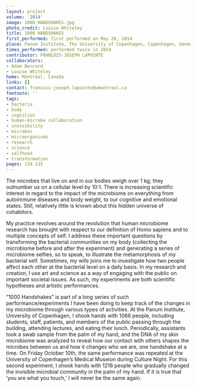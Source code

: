 ```yaml
---
layout: project
volume: '2014'
image: 1000_HANDSHAKES.jpg
photo_credit: Louise Whiteley
title: 1000 HANDSHAKES
first_performed: first performed on May 28, 2014
place: Panum Institute, The University of Copenhagen, Copenhagen, Denmark
times_performed: performed twice in 2014
contributor: FRANÇOIS-JOSEPH LAPOINTE
collaborators:
- Adam Bencard
- Louise Whiteley
home: Montréal, Canada
links: []
contact: francois-joseph.lapointe@umontreal.ca
footnote: ''
tags:
- bacteria
- body
- cognition
- human-microbe collaboration
- invisibility
- microbes
- microorganisms
- research
- science
- selfhood
- transformation
pages: 134-135
---
```


The microbes that live on and in our bodies weigh over 1 kg; they outnumber us on a cellular level by 10:1. There is increasing scientific interest in regard to the impact of the microbiome on everything from autoimmune diseases and body weight, to our cognitive and emotional states. Still, relatively little is known about this hidden universe of cohabitors.

My practice revolves around the revolution that human microbiome research has brought with respect to our definition of Homo sapiens and to multiple concepts of self. I address these important questions by transforming the bacterial communities on my body (collecting the microbiome before and after the experiment) and generating a series of microbiome selfies, so to speak, to illustrate the metamorphosis of my bacterial self. Sometimes, my wife joins me to investigate how two people affect each other at the bacterial level on a daily basis. In my research and creation, I use art and science as a way of engaging with the public on important societal issues. As such, my experiments are both scientific hypotheses and artistic performances.

“1000 Handshakes” is part of a long series of such performance/experiments I have been doing to keep track of the changes in my microbiome through various types of activities. At the Panum Institute, University of Copenhagen, I shook hands with 1066 people, including students, staff, patients, and members of the public passing through the building, attending lectures, and eating their lunch. Periodically, assistants took a swab sample from the palm of my hand, and the DNA of my skin microbiome was analyzed to reveal how our contact with others shapes the microbes between us and how it changes who we are, one handshake at a time. On Friday October 10th, the same performance was repeated at the University of Copenhagen’s Medical Museion during Culture Night. For this second experiment, I shook hands with 1218 people who gradually changed the invisible microbial community in the palm of my hand. If it is true that ‘you are what you touch,’ I will never be the same again.
